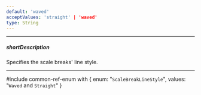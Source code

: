 ```yaml
---
default: 'waved'
acceptValues: 'straight' | 'waved'
type: String
---
```

---
##### shortDescription
Specifies the scale breaks' line style.

---
#include common-ref-enum with {
    enum: "`ScaleBreakLineStyle`",
    values: "`Waved` and `Straight`"
}